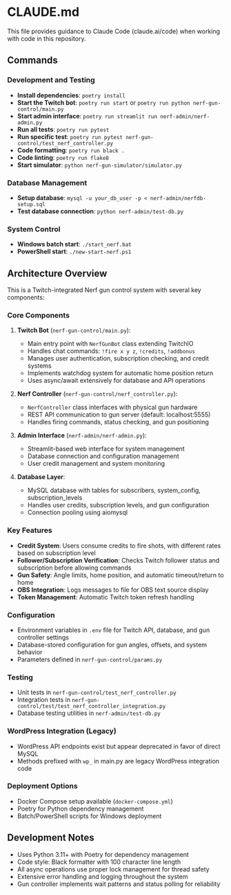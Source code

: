 # CLAUDE.md

This file provides guidance to Claude Code (claude.ai/code) when working with code in this repository.

## Commands

### Development and Testing
- **Install dependencies**: `poetry install`
- **Start the Twitch bot**: `poetry run start` or `poetry run python nerf-gun-control/main.py`
- **Start admin interface**: `poetry run streamlit run nerf-admin/nerf-admin.py`
- **Run all tests**: `poetry run pytest`
- **Run specific test**: `poetry run pytest nerf-gun-control/test_nerf_controller.py`
- **Code formatting**: `poetry run black .`
- **Code linting**: `poetry run flake8`
- **Start simulator**: `python nerf-gun-simulator/simulator.py`

### Database Management
- **Setup database**: `mysql -u your_db_user -p < nerf-admin/nerfdb-setup.sql`
- **Test database connection**: `python nerf-admin/test-db.py`

### System Control
- **Windows batch start**: `./start_nerf.bat`
- **PowerShell start**: `./new-start-nerf.ps1`

## Architecture Overview

This is a Twitch-integrated Nerf gun control system with several key components:

### Core Components

1. **Twitch Bot** (`nerf-gun-control/main.py`):
   - Main entry point with `NerfGunBot` class extending TwitchIO
   - Handles chat commands: `!fire x y z`, `!credits`, `!addbonus`
   - Manages user authentication, subscription checking, and credit systems
   - Implements watchdog system for automatic home position return
   - Uses async/await extensively for database and API operations

2. **Nerf Controller** (`nerf-gun-control/nerf_controller.py`):
   - `NerfController` class interfaces with physical gun hardware
   - REST API communication to gun server (default: localhost:5555)
   - Handles firing commands, status checking, and gun positioning

3. **Admin Interface** (`nerf-admin/nerf-admin.py`):
   - Streamlit-based web interface for system management
   - Database connection and configuration management
   - User credit management and system monitoring

4. **Database Layer**:
   - MySQL database with tables for subscribers, system_config, subscription_levels
   - Handles user credits, subscription levels, and gun configuration
   - Connection pooling using aiomysql

### Key Features

- **Credit System**: Users consume credits to fire shots, with different rates based on subscription level
- **Follower/Subscription Verification**: Checks Twitch follower status and subscription before allowing commands
- **Gun Safety**: Angle limits, home position, and automatic timeout/return to home
- **OBS Integration**: Logs messages to file for OBS text source display
- **Token Management**: Automatic Twitch token refresh handling

### Configuration

- Environment variables in `.env` file for Twitch API, database, and gun controller settings
- Database-stored configuration for gun angles, offsets, and system behavior
- Parameters defined in `nerf-gun-control/params.py`

### Testing

- Unit tests in `nerf-gun-control/test_nerf_controller.py`
- Integration tests in `nerf-gun-control/test/test_nerf_controller_integration.py`
- Database testing utilities in `nerf-admin/test-db.py`

### WordPress Integration (Legacy)

- WordPress API endpoints exist but appear deprecated in favor of direct MySQL
- Methods prefixed with `wp_` in main.py are legacy WordPress integration code

### Deployment Options

- Docker Compose setup available (`docker-compose.yml`)
- Poetry for Python dependency management
- Batch/PowerShell scripts for Windows deployment

## Development Notes

- Uses Python 3.11+ with Poetry for dependency management
- Code style: Black formatter with 100 character line length
- All async operations use proper lock management for thread safety
- Extensive error handling and logging throughout the system
- Gun controller implements wait patterns and status polling for reliability